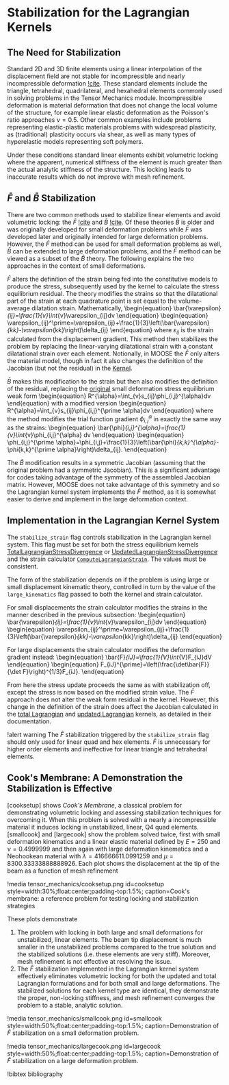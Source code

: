 # Stabilization for the Lagrangian Kernels

## The Need for Stabilization

Standard 2D and 3D finite elements using a linear interpolation of
the displacement field are not stable for incompressible
and nearly incompressible deformation [!cite](hughes1987finite).
These standard elements include the triangle, tetrahedral, quadrilateral,
and hexahedral elements commonly used in solving problems in the 
Tensor Mechanics module.  Incompressible deformation is 
material deformation that does not change the local volume of the structure,
for example linear elastic deformation as the Poisson's ratio
approaches $\nu = 0.5$.  Other common examples include problems
representing elastic-plastic materials
problems with widespread plasticity, as (traditional) plasticity occurs
via shear, as well as many types of hyperelastic models representing soft polymers.

Under these conditions standard linear elements exhibit volumetric locking
where the apparent, numerical stiffness of the element is much greater
than the actual analytic stiffness of the structure.  This locking
leads to inaccurate results which do not improve with mesh refinement.

## $\bar{F}$ and $\bar{B}$ Stabilization

There are two common methods used to stabilize linear elements and 
avoid volumetric locking: the $\bar{F}$ [!cite](de1996design)
and $\bar{B}$ [!cite](hughes1980generalization).  Of these theories
$\bar{B}$ is older and was originally developed for small deformation
problems while $\bar{F}$ was developed later and originally intended for
large deformation problems.  However, the $\bar{F}$ method can be used
for small deformation problems as well, $\bar{B}$ can be extended to
large deformation problems, and the $\bar{F}$ method 
can be viewed as a subset of the $\bar{B}$ theory.  The following
explains the two approaches in the context of small deformations.

$\bar{F}$ alters the definition of the strain being fed into the
constitutive models to produce the stress, subsequently used by the kernel
to calculate the stress equilibrium residual.  The theory modifies
the strains so that the dilatational part of the
strain at each quadrature point is set equal to the volume-average 
dilatation strain.  Mathematically,
\begin{equation}
      \bar{\varepsilon}_{ij}=\frac{1}{v}\int_{v}\varepsilon_{ij}dv
\end{equation}
\begin{equation}
      \varepsilon_{ij}^\prime=\varepsilon_{ij}+\frac{1}{3}\left(\bar{\varepsilon}_{kk}-\varepsilon_{kk}\right)\delta_{ij}
\end{equation}
where $\varepsilon_{ij}$ is the strain calculated from the displacement gradient.
This method then stabilizes the problem by replacing the linear-varying dilatational strain with 
a constant dilatational strain over each element.
Notionally, in MOOSE the $\bar{F}$ only alters the material model, though in fact it also changes the
definition of the Jacobian (but not the residual) in the [Kernel](Kernel.md).

$\bar{B}$ makes this modification to the strain but then also modifies the definition of
the residual, replacing the [original](LagrangianKernelTheory.md) small deformation stress equilibrium weak form
\begin{equation}
      R^{\alpha}=\int_{v}s_{ij}\phi_{i,j}^{\alpha}dv
\end{equation}
with a modified version
\begin{equation}
      R^{\alpha}=\int_{v}s_{ij}\phi_{i,j}^{\prime \alpha}dv
\end{equation}
where the method modifies the trial function gradient $\phi_{i,j}^{\alpha}$
in exactly the same way as the strains:
\begin{equation}
      \bar{\phi}_{i,j}^{\alpha}=\frac{1}{v}\int_{v}\phi_{i,j}^{\alpha} dv
\end{equation}
\begin{equation}
      \phi_{i,j}^{\prime \alpha}=\phi_{i,j}+\frac{1}{3}\left(\bar{\phi}_{k,k}^{\alpha}-\phi_{k,k}^{\prime \alpha}\right)\delta_{ij}.
\end{equation}

The $\bar{B}$ modification results in a symmetric Jacobian (assuming that the original problem had a symmetric Jacobian).
This is a significant advantage for codes taking advantage of the symmetry of the assembled Jacobian matrix.
However, MOOSE does not take advantage of this symmetry and so the Lagrangian kernel system implements the $\bar{F}$ method, as
it is somewhat easier to derive and implement in the large deformation context.

## Implementation in the Lagrangian Kernel System

The `stabilize_strain` flag controls stabilization in the Lagrangian kernel system.  This flag must be set for
both the stress equilibrium kernels [TotalLagrangianStressDivergence](kernels/lagrangian/TotalLagrangianStressDivergence.md) or
[UpdatedLagrangianStressDivergence](/UpdatedLagrangianStressDivergence.md) and the strain calculator 
[`ComputeLagrangianStrain`](ComputeLagrangianStrain.md).
The values must be consistent.

The form of the stabilization depends on if the problem is using large or small displacement kinematic theory,
controlled in turn by the value of the `large_kinematics` flag passed to both the kernel and strain calculator.

For small displacements the strain calculator modifies the strains in the manner described in the previous subsection:
\begin{equation}
      \bar{\varepsilon}_{ij}=\frac{1}{v}\int_{v}\varepsilon_{ij}dv
\end{equation}
\begin{equation}
      \varepsilon_{ij}^\prime=\varepsilon_{ij}+\frac{1}{3}\left(\bar{\varepsilon}_{kk}-\varepsilon_{kk}\right)\delta_{ij}
\end{equation}

For large displacements the strain calculator modifies the deformation gradient instead:
\begin{equation}
      \bar{F}_{iJ}=\frac{1}{V}\int_{V}F_{iJ}dV
\end{equation}
\begin{equation}
      F_{iJ}^{\prime}=\left(\frac{\det\bar{F}}{\det F}\right)^{1/3}F_{iJ}.
\end{equation}

From here the stress update proceeds the same as with stabilization off, except the stress is now based on the modified
strain value.
The $\bar{F}$ approach does not alter the weak form residual in the kernel.  However, this change in the definition 
of the strain does affect the Jacobian calculated in the
[total Lagrangian](kernels/lagrangian/TotalLagrangianStressDivergence.md) and
[updated Lagrangian](/UpdatedLagrangianStressDivergence.md) kernels, as detailed in their documentation.

!alert warning
The $\bar{F}$ stabilization triggered by the `stabilize_strain` flag should only used for linear quad and hex elements.
$\bar{F}$ is unnecessary for higher order elements and ineffective for linear triangle and tetrahedral elements. 

## Cook's Membrane: A Demonstration the Stabilization is Effective

[cooksetup] shows *Cook's Membrane*, a classical problem for demonstrating volumetric locking and assessing stabilization
techniques for overcoming it.
When this problem is solved with a nearly a incompressible material it induces locking in unstabilized, linear, Q4 quad elements.
[smallcook] and [largecook] show the problem solved twice, first with small deformation kinematics and a linear elastic material
defined by $E=250$ and $\nu=0.4999999$ and then again with large deformation kinematics and a Neohookean material with $\lambda=416666611.0991259$ and 
$\mu=8300.33333888888926$.
Each plot shows the displacement at the tip of the beam as a function of mesh refinement

!media tensor_mechanics/cooksetup.png
       id=cooksetup
       style=width:30%;float:center;padding-top:1.5%;
       caption=Cook's membrane: a reference problem for testing locking and stabilization strategies

These plots demonstrate 

1. The problem with locking in both large and small deformations for unstabilized, linear elements.  The beam tip displacement
   is much smaller in the unstabilized problems compared to the true solution and the stabilized solutions (i.e. these elements
   are very stiff).  Moreover, mesh refinement is not effective at resolving the issue.
2. The $\bar{F}$ stabilization implemented in the Lagrangian kernel system effectively eliminates volumetric locking for
   both the updated and total Lagrangian formulations and for both small and large deformations.  The stabilized solutions
   for each kernel type are identical, they demonstrate the proper, non-locking stiffness, and mesh refinement converges the
   problem to a stable, analytic solution.

!media tensor_mechanics/smallcook.png
       id=smallcook
       style=width:50%;float:center;padding-top:1.5%;
       caption=Demonstration of $\bar{F}$ stabilization on a small deformation problem.

!media tensor_mechanics/largecook.png
       id=largecook
       style=width:50%;float:center;padding-top:1.5%;
       caption=Demonstration of $\bar{F}$ stabilization on a large deformation problem.

!bibtex bibliography
